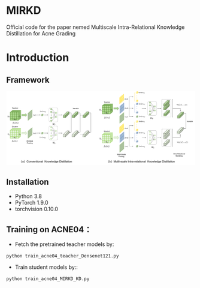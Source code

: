 # MIRKD
Official code for the paper nemed Multiscale Intra-Relational Knowledge Distillation for Acne Grading

# Introduction
## Framework
![Framework](./picture/overall.png)
## Installation

- Python 3.8  
- PyTorch 1.9.0  
- torchvision 0.10.0

## Training on ACNE04：
- Fetch the pretrained teacher models by:
```
python train_acne04_teacher_Densenet121.py
```
- Train student models by::
```
python train_acne04_MIRKD_KD.py
```
